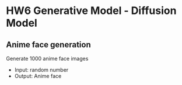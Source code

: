 # HW6 Generative Model - Diffusion Model

## Anime face generation
Generate 1000 anime face images
 - Input: random number
 - Output: Anime face
